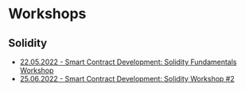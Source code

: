 # Workshops
## Solidity
- [22.05.2022 - Smart Contract Development: Solidity Fundamentals Workshop](https://github.com/bilira-org/workshops/tree/solidity-2022-05-22)
- [25.06.2022 - Smart Contract Development: Solidity Workshop #2](https://github.com/bilira-org/workshops/tree/solidity-2022-06-25)  
